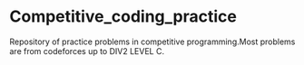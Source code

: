 # Competitive_coding_practice
Repository of practice  problems in competitive programming.Most problems are from codeforces up to DIV2 LEVEL C.
